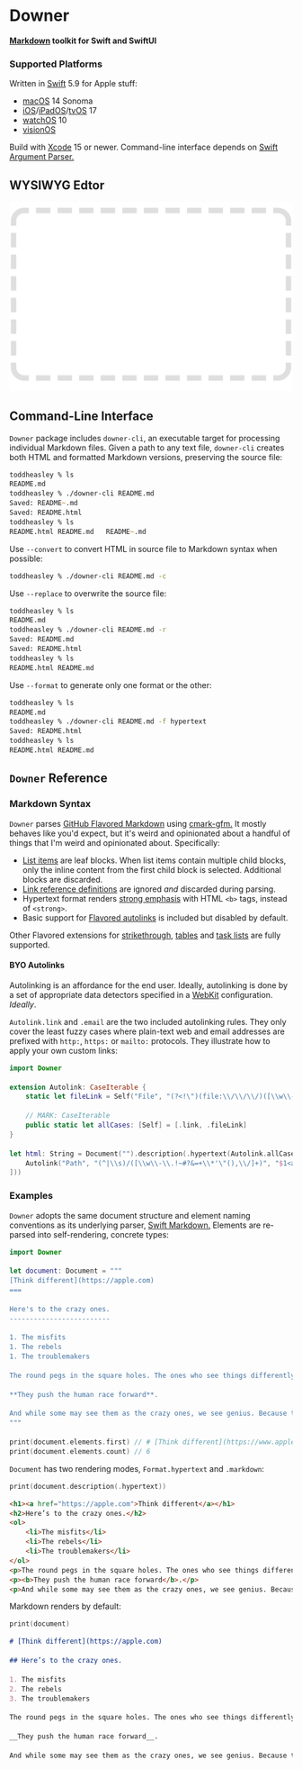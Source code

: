 # Downer

__[Markdown](https://daringfireball.net/projects/markdown) toolkit for Swift and SwiftUI__

### Supported Platforms

Written in [Swift](https://developer.apple.com/swift) 5.9 for Apple stuff:

* [macOS](https://developer.apple.com/macos) 14 Sonoma
* [iOS](https://developer.apple.com/ios)/[iPadOS](https://developer.apple.com/ipad)/[tvOS](https://developer.apple.com/tvos) 17
* [watchOS](https://developer.apple.com/watchos) 10
* [visionOS](https://developer.apple.com/visionos)

Build with [Xcode](https://developer.apple.com/xcode) 15 or newer. Command-line interface depends on [Swift Argument Parser.](https://github.com/apple/swift-argument-parser)

## WYSIWYG Edtor

![](docs/downer.png)

## Command-Line Interface

`Downer` package includes `downer-cli`, an executable target for processing individual Markdown files. Given a path to any text file, `downer-cli` creates both HTML and formatted Markdown versions, preserving the source file:

```zsh
toddheasley % ls
README.md
toddheasley % ./downer-cli README.md 
Saved: README~.md
Saved: README.html
toddheasley % ls
README.html	README.md	README~.md
```

Use `--convert` to convert HTML in source file to Markdown syntax when possible:

```zsh
toddheasley % ./downer-cli README.md -c
```

Use `--replace` to overwrite the source file:

```zsh
toddheasley % ls
README.md
toddheasley % ./downer-cli README.md -r
Saved: README.md
Saved: README.html
toddheasley % ls
README.html	README.md
```

Use `--format` to generate only one format or the other:

```zsh
toddheasley % ls
README.md
toddheasley % ./downer-cli README.md -f hypertext
Saved: README.html
toddheasley % ls
README.html	README.md
```

## `Downer` Reference

### Markdown Syntax

`Downer` parses [GitHub Flavored Markdown](https://github.github.com/gfm) using [cmark-gfm.](https://github.com/github/cmark-gfm) It mostly behaves like you'd expect, but it's weird and opinionated about a handful of things that I'm weird and opinionated about. Specifically:

* [List items](https://github.github.com/gfm/#list-items) are leaf blocks. When list items contain multiple child blocks, only the inline content from the first child block is selected. Additional blocks are discarded. 
* [Link reference definitions](https://github.github.com/gfm/#link-reference-definitions) are ignored _and_ discarded during parsing.
* Hypertext format renders [strong emphasis](https://github.github.com/gfm/#emphasis-and-strong-emphasis) with HTML `<b>` tags, instead of `<strong>`.
* Basic support for [Flavored autolinks](https://github.github.com/gfm/#autolinks-extension-) is included but disabled by default.

Other Flavored extensions for [strikethrough](https://github.github.com/gfm/#strikethrough-extension-), [tables](https://github.github.com/gfm/#tables-extension-) and [task lists](https://github.github.com/gfm/#task-list-items-extension-) are fully supported.

#### BYO Autolinks

Autolinking is an affordance for the end user. Ideally, autolinking is done by a set of appropriate data detectors specified in a [WebKit](https://github.com/WebKit/WebKit) configuration. _Ideally_.

`Autolink.link` and `.email` are the two included autolinking rules. They only cover the least fuzzy cases where plain-text web and email addresses are prefixed with `http:`, `https:` or `mailto:` protocols. They illustrate how to apply your own custom links:

```swift
import Downer

extension Autolink: CaseIterable {
    static let fileLink = Self("File", "(?<!\")(file:\\/\\/\\/)([\\w\\-\\.!~?&+\\*'\"(),\\/]+)", "<a href=\"$1$2\">$2</a>")
    
    // MARK: CaseIterable
    public static let allCases: [Self] = [.link, .fileLink]
}

let html: String = Document("").description(.hypertext(Autolink.allCases + [
    Autolink("Path", "(^|\\s)/([\\w\\-\\.!~#?&=+\\*'\"(),\\/]+)", "$1<a href=\"$2\">$2</a>")
]))
```

### Examples

`Downer` adopts the same document structure and element naming conventions as its underlying parser, [Swift Markdown.](https://github.com/apple/swift-markdown) Elements are re-parsed into self-rendering, concrete types:

```swift
import Downer

let document: Document = """
[Think different](https://apple.com)
===

Here's to the crazy ones.
-------------------------

1. The misfits
1. The rebels
1. The troublemakers

The round pegs in the square holes. The ones who see things differently. They're not fond of rules. And they have no respect for the status quo. You can `quote` them, disagree with them, glorify or vilify them. About the only thing you can't do is ignore them. Because they change things.

**They push the human race forward**.

And while some may see them as the crazy ones, we see genius. Because the people who are crazy enough to think they can change the world, are the ones who do.
"""

print(document.elements.first) // # [Think different](https://www.apple.com)
print(document.elements.count) // 6
```

`Document` has two rendering modes, `Format.hypertext` and `.markdown`:

```swift
print(document.description(.hypertext))
```

```html
<h1><a href="https://apple.com">Think different</a></h1>
<h2>Here’s to the crazy ones.</h2>
<ol>
    <li>The misfits</li>
    <li>The rebels</li>
    <li>The troublemakers</li>
</ol>
<p>The round pegs in the square holes. The ones who see things differently. They’re not fond of rules. And they have no respect for the status quo. You can <code>quote</code> them, disagree with them, glorify or vilify them. About the only thing you can’t do is ignore them. Because they change things.</p>
<p><b>They push the human race forward</b>.</p>
<p>And while some may see them as the crazy ones, we see genius. Because the people who are crazy enough to think they can change the world, are the ones who do.</p>
```

Markdown renders by default:

```swift
print(document)
```

```markdown
# [Think different](https://apple.com)

## Here’s to the crazy ones.

1. The misfits
2. The rebels
3. The troublemakers

The round pegs in the square holes. The ones who see things differently. They’re not fond of rules. And they have no respect for the status quo. You can `quote` them, disagree with them, glorify or vilify them. About the only thing you can’t do is ignore them. Because they change things.

__They push the human race forward__.

And while some may see them as the crazy ones, we see genius. Because the people who are crazy enough to think they can change the world, are the ones who do.
```
